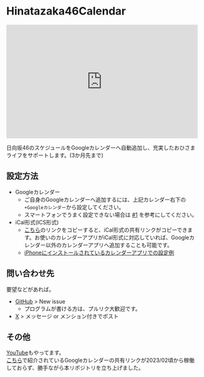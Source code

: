 # Hinatazaka46Calendar
<iframe src="https://calendar.google.com/calendar/embed?&showTitle=0&mode=AGENDA&src=57f2f2a766a36a19faf47870711509914dc87f374fb03c38140e22e06f7ed1c4%40group.calendar.google.com&ctz=Asia%2FTokyo" style="border: 0" width="100%" height="300" frameborder="0" scrolling="no"></iframe>

日向坂46のスケジュールをGoogleカレンダーへ自動追加し、充実したおひさまライフをサポートします。(3か月先まで)   

## 設定方法

* Googleカレンダー
  * ご自身のGoogleカレンダーへ追加するには、上記カレンダー右下の `+Googleカレンダー`から設定してください。
  * スマートフォンでうまく設定できない場合は [#1](https://github.com/CircleTenThanks/Hinatazaka46Calendar/issues/1#issuecomment-1783007351) を参考にしてください。
* iCal形式(ICS形式)
  * [こちら](https://calendar.google.com/calendar/ical/57f2f2a766a36a19faf47870711509914dc87f374fb03c38140e22e06f7ed1c4%40group.calendar.google.com/public/basic.ics)のリンクをコピーすると、iCal形式の共有リンクがコピーできます。お使いのカレンダーアプリがiCal形式に対応していれば、Googleカレンダー以外のカレンダーアプリへ追加することも可能です。
  * [iPhoneにインストールされているカレンダーアプリでの設定例](https://support.apple.com/ja-jp/guide/iphone/iph3d1110d4/ios)

## 問い合わせ先

要望などがあれば。  

* [GitHub](https://github.com/CircleTenThanks/Hinatazaka46Calendar/issues) > New issue
  * プログラムが書ける方は、プルリク大歓迎です。
* [X](https://x.com/CircleTenThanks) > メッセージ or メンション付きでポスト

## その他

[YouTube](https://www.youtube.com/@CircleTenThanks)もやってます。  
[こちら](https://qiita.com/ddn/items/42def5fa721e531eecdb)で紹介されているGoogleカレンダーの共有リンクが2023/02頃から稼働しておらず、勝手ながら本リポジトリを立ち上げました。